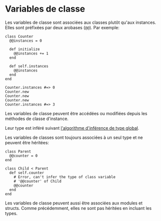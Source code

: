 # Variables de classe

Les variables de classe sont associées aux classes plutôt qu'aux instances.
Elles sont préfixées par deux arobases (`@@`). Par exemple:

```crystal
class Counter
  @@instances = 0

  def initialize
    @@instances += 1
  end

  def self.instances
    @@instances
  end
end

Counter.instances #=> 0
Counter.new
Counter.new
Counter.new
Counter.instances #=> 3
```

Les variables de classe peuvent être accédées ou modifiées depuis les méthodes de classe d'instance.

Leur type est inféré suivant [l'algorithme d'inférence de type global](type_inference.html).

Les variables de classes sont toujours associées à un seul type et ne peuvent être héritées:

```crystal
class Parent
  @@counter = 0
end

class Child < Parent
  def self.counter
    # Error, can't infer the type of class variable
    # '@@counter' of Child
    @@counter
  end
end
```

Les variables de classe peuvent aussi être associées aux modules et structs.
Comme précédemment, elles ne sont pas héritées en incluant les types.
